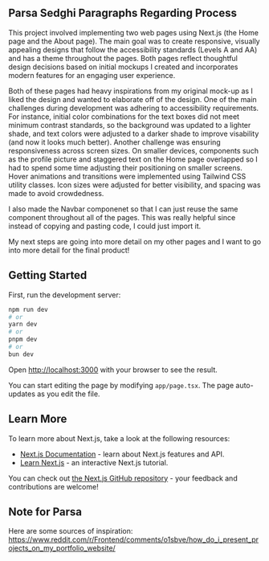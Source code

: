 ## Parsa Sedghi Paragraphs Regarding Process
This project involved implementing two web pages using Next.js (the Home page and the About page). The main goal was to create responsive, visually appealing designs that follow the accessibility standards (Levels A and AA) and has a theme throughout the pages. Both pages reflect thoughtful design decisions based on initial mockups I created and incorporates modern features for an engaging user experience.

Both of these pages had heavy inspirations from my original mock-up as I liked the design and wanted to elaborate off of the design. One of the main challenges during development was adhering to accessibility requirements. For instance, initial color combinations for the text boxes did not meet minimum contrast standards, so the background was updated to a lighter shade, and text colors were adjusted to a darker shade to improve visability (and now it looks much better). Another challenge was ensuring responsiveness across screen sizes. On smaller devices, components such as the profile picture and staggered text on the Home page overlapped so I had to spend some time adjusting their positioning on smaller screens. Hover animations and transitions were implemented using Tailwind CSS utility classes. Icon sizes were adjusted for better visibility, and spacing was made to avoid crowdedness.

I also made the Navbar componenet so that I can just reuse the same component throughout all of the pages. This was really helpful since instead of copying and pasting code, I could just import it.

My next steps are going into more detail on my other pages and I want to go into more detail for the final product!
## Getting Started

First, run the development server:

```bash
npm run dev
# or
yarn dev
# or
pnpm dev
# or
bun dev
```

Open [http://localhost:3000](http://localhost:3000) with your browser to see the result.

You can start editing the page by modifying `app/page.tsx`. The page auto-updates as you edit the file.

## Learn More

To learn more about Next.js, take a look at the following resources:

- [Next.js Documentation](https://nextjs.org/docs) - learn about Next.js features and API.
- [Learn Next.js](https://nextjs.org/learn) - an interactive Next.js tutorial.

You can check out [the Next.js GitHub repository](https://github.com/vercel/next.js) - your feedback and contributions are welcome!


## Note for Parsa 
Here are some sources of inspiration:
https://www.reddit.com/r/Frontend/comments/o1sbve/how_do_i_present_projects_on_my_portfolio_website/
